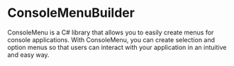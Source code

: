# ConsoleMenuBuilder
ConsoleMenu is a C# library that allows you to easily create menus for console applications. With ConsoleMenu, you can create selection and option menus so that users can interact with your application in an intuitive and easy way.

